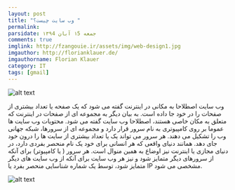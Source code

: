 ```yaml
---
layout: post
title: "وب سایت چیست؟ "
permalink: 
parsidate: جمعه ۱5 آبان ۱۳۹4
comments: true
imglink: http://fzangouie.ir/assets/img/web-design1.jpg
imgauthor: http://florianklauer.de/
imgauthorname: Florian Klauer
category: IT
tags: [gmail]
---
```


  ![alt text]({{site.url}}/assets/img/web-design1.jpg)

وب سایت اصطلاحا به مکانی در اینترنت گفته می شود که یک صفحه یا تعداد بیشتری از صفحات را در خود جا داده است. به بیان دیگر به مجموعه ای از صفحات در اینترنت که متعلق به مکان خاصی هستند، اصطلاحا وب سایت گفته می شود.
محتویات وب سایت ها عموما بر روی کامپیوتری به نام سرور قرار دارد و مجموعه ای از سرورها، شبکه جهانی وب را تشکیل می دهند. هر سرور می تواند یک یا تعداد بیشتری از سایت ها را درون خود جای دهد.
همانند دنیای واقعی که هر انسانی برای خود یک نام منحصر بفردی دارد، در دنیای مجازی یا اینترنت نیز اوضاع به همین منوال است. هر سرور ( یا کامپیوتر) برای آنکه از سرورهای دیگر متمایز شود و نیز هر وب سایت برای آنکه از وب سایت های دیگر متمایز شود، توسط یک شماره شناسایی منحصر بفرد یا IP مشخصی می شود.


  ![alt text]({{site.url}}/assets/img/website.jpg)

